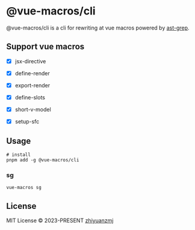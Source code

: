 # @vue-macros/cli

@vue-macros/cli is a cli for rewriting at vue macros powered by [ast-grep](https://github.com/ast-grep/ast-grep).

## Support vue macros

- [x] jsx-directive
- [x] define-render
- [x] export-render
- [x] define-slots
- [x] short-v-model
- [x] setup-sfc 


## Usage

```shell
# install
pnpm add -g @vue-macros/cli
```

### sg
```shell
vue-macros sg
```

## License

MIT License &copy; 2023-PRESENT [zhiyuanzmj](https://github.com/zhiyuanzmj)
